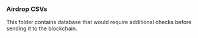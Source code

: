 ### Airdrop CSVs
This folder contains database that would require additional checks before sending it to the blockchain.
